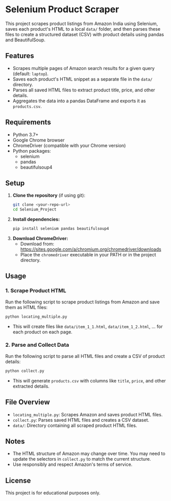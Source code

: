 # Selenium Product Scraper

This project scrapes product listings from Amazon India using Selenium, saves each product's HTML to a local `data/` folder, and then parses these files to create a structured dataset (CSV) with product details using pandas and BeautifulSoup.

## Features
- Scrapes multiple pages of Amazon search results for a given query (default: `laptop`).
- Saves each product's HTML snippet as a separate file in the `data/` directory.
- Parses all saved HTML files to extract product title, price, and other details.
- Aggregates the data into a pandas DataFrame and exports it as `products.csv`.

## Requirements
- Python 3.7+
- Google Chrome browser
- ChromeDriver (compatible with your Chrome version)
- Python packages:
  - selenium
  - pandas
  - beautifulsoup4

## Setup
1. **Clone the repository** (if using git):
   ```bash
   git clone <your-repo-url>
   cd Selenium_Project
   ```
2. **Install dependencies:**
   ```bash
   pip install selenium pandas beautifulsoup4
   ```
3. **Download ChromeDriver:**
   - Download from: https://sites.google.com/a/chromium.org/chromedriver/downloads
   - Place the `chromedriver` executable in your PATH or in the project directory.

## Usage

### 1. Scrape Product HTML
Run the following script to scrape product listings from Amazon and save them as HTML files:

```bash
python locating_multiple.py
```

- This will create files like `data/item_1_1.html`, `data/item_1_2.html`, ... for each product on each page.

### 2. Parse and Collect Data
Run the following script to parse all HTML files and create a CSV of product details:

```bash
python collect.py
```

- This will generate `products.csv` with columns like `title`, `price`, and other extracted details.

## File Overview
- `locating_multiple.py`: Scrapes Amazon and saves product HTML files.
- `collect.py`: Parses saved HTML files and creates a CSV dataset.
- `data/`: Directory containing all scraped product HTML files.

## Notes
- The HTML structure of Amazon may change over time. You may need to update the selectors in `collect.py` to match the current structure.
- Use responsibly and respect Amazon's terms of service.

## License
This project is for educational purposes only.
